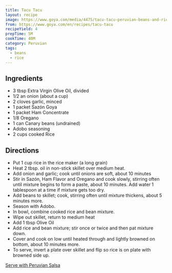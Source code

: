 ```yaml
---
title: Tacu Tacu
layout: recipe
image: https://www.goya.com/media/4475/tacu-tacu-peruvian-beans-and-rice.jpg?quality=80
from: https://www.goya.com/en/recipes/tacu-tacu
recipeYield: 4
prepTime: 5M
cookTime: 40M
category: Peruvian
tags:
  - beans
  - rice
---
```


## Ingredients

- 3 tbsp Extra Virgin Olive Oil, divided
- 1/2 an onion (about a cup)
- 2 cloves garlic, minced
- 1 packet Sazón Goya
- 1 packet Ham Concentrate
- 1/8 Oregano
- 1 can Canary beans (undrained)
- Adobo seasoning
- 2 cups cooked Rice

## Directions

- Put 1 cup rice in the rice maker (a long grain)
- Heat 2 tbsp. oil in non-stick skillet over medium heat.
- Add onion and garlic; cook until onions are soft, about 10 minutes
- Stir in Sazón, Ham Flavor and Oregano and cook slowly, stirring often until mixture begins to form a paste, about 10 minutes. Add water 1 tablespoon at a time if mixture gets too dry.
- Add beans to skillet; cook, stirring often until mixture thickens, about 5 minutes more.
- Season with Adobo.
- In bowl, combine cooked rice and bean mixture.
- Wipe out skillet, return to medium heat
- Add 1 tbsp Olive Oil
- Add rice and bean mixture; stir once or twice and then pat mixture down.
- Cover and cook on low until heated through and lightly browned on bottom, about 10 minutes more.
- To serve, invert a plate over skillet and flip so rice is on plate with browned side up.

<a href="{{ '/recipes/peruvian-salsa/' | prepend: site.baseurl }}">Serve with Peruvian Salsa</a>
